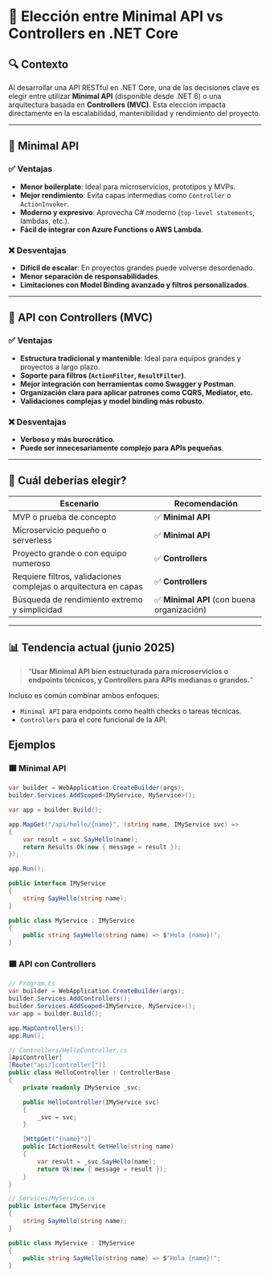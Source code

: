 # 🚀 Elección entre Minimal API vs Controllers en .NET Core

## 🔍 Contexto

Al desarrollar una API RESTful en .NET Core, una de las decisiones clave es elegir entre utilizar **Minimal API** (disponible desde .NET 6) o una arquitectura basada en **Controllers (MVC)**. Esta elección impacta directamente en la escalabilidad, mantenibilidad y rendimiento del proyecto.

---

## 🔵 Minimal API

### ✅ Ventajas

* **Menor boilerplate**: Ideal para microservicios, prototipos y MVPs.
* **Mejor rendimiento**: Evita capas intermedias como `Controller` o `ActionInvoker`.
* **Moderno y expresivo**: Aprovecha C# moderno (`top-level statements`, lambdas, etc.).
* **Fácil de integrar con Azure Functions o AWS Lambda**.

### ❌ Desventajas

* **Difícil de escalar**: En proyectos grandes puede volverse desordenado.
* **Menor separación de responsabilidades**.
* **Limitaciones con Model Binding avanzado y filtros personalizados**.

---

## 🔵 API con Controllers (MVC)

### ✅ Ventajas

* **Estructura tradicional y mantenible**: Ideal para equipos grandes y proyectos a largo plazo.
* **Soporte para filtros (`ActionFilter`, `ResultFilter`)**.
* **Mejor integración con herramientas como Swagger y Postman**.
* **Organización clara para aplicar patrones como CQRS, Mediator, etc.**
* **Validaciones complejas y model binding más robusto**.

### ❌ Desventajas

* **Verboso y más burocrático**.
* **Puede ser innecesariamente complejo para APIs pequeñas**.

---

## 🧐 Cuál deberías elegir?

| Escenario                                                        | Recomendación                              |
| ---------------------------------------------------------------- | ------------------------------------------ |
| MVP o prueba de concepto                                         | ✅ **Minimal API**                          |
| Microservicio pequeño o serverless                               | ✅ **Minimal API**                          |
| Proyecto grande o con equipo numeroso                            | ✅ **Controllers**                          |
| Requiere filtros, validaciones complejas o arquitectura en capas | ✅ **Controllers**                          |
| Búsqueda de rendimiento extremo y simplicidad                    | ✅ **Minimal API** (con buena organización) |

---

## 📊 Tendencia actual (junio 2025)

> “**Usar Minimal API bien estructurada para microservicios o endpoints técnicos, y Controllers para APIs medianas o grandes.**”

Incluso es común combinar ambos enfoques:

* `Minimal API` para endpoints como health checks o tareas técnicas.
* `Controllers` para el core funcional de la API.

## Ejemplos

### 🟦 Minimal API

```csharp
var builder = WebApplication.CreateBuilder(args);
builder.Services.AddScoped<IMyService, MyService>();

var app = builder.Build();

app.MapGet("/api/hello/{name}", (string name, IMyService svc) =>
{
    var result = svc.SayHello(name);
    return Results.Ok(new { message = result });
});

app.Run();

public interface IMyService
{
    string SayHello(string name);
}

public class MyService : IMyService
{
    public string SayHello(string name) => $"Hola {name}!";
}
```

### 🟦 API con Controllers

```csharp
// Program.cs
var builder = WebApplication.CreateBuilder(args);
builder.Services.AddControllers();
builder.Services.AddScoped<IMyService, MyService>();
var app = builder.Build();

app.MapControllers();
app.Run();

// Controllers/HelloController.cs
[ApiController]
[Route("api/[controller]")]
public class HelloController : ControllerBase
{
    private readonly IMyService _svc;

    public HelloController(IMyService svc)
    {
        _svc = svc;
    }

    [HttpGet("{name}")]
    public IActionResult GetHello(string name)
    {
        var result = _svc.SayHello(name);
        return Ok(new { message = result });
    }
}

// Services/MyService.cs
public interface IMyService
{
    string SayHello(string name);
}

public class MyService : IMyService
{
    public string SayHello(string name) => $"Hola {name}!";
}
```
